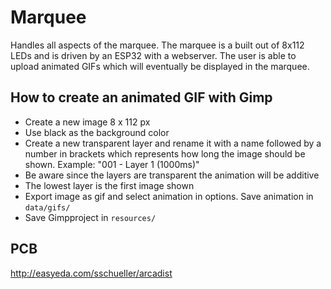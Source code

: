 # Marquee
Handles all aspects of the marquee. The marquee is a built out of 8x112 LEDs and is driven by an ESP32 with a webserver. The user is able to upload animated GIFs which will eventually be displayed in the marquee.

## How to create an animated GIF with Gimp
- Create a new image 8 x 112 px
- Use black as the background color
- Create a new transparent layer and rename it with a name followed by a number in brackets which represents how long the image should be shown. Example: "001 - Layer 1 (1000ms)"
- Be aware since the layers are transparent the animation will be additive
- The lowest layer is the first image shown
- Export image as gif and select animation in options. Save animation in `data/gifs/`
- Save Gimpproject in `resources/`


## PCB
http://easyeda.com/sschueller/arcadist